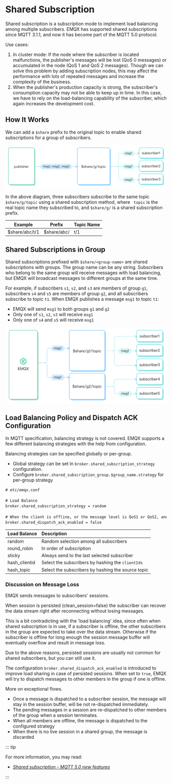 # Shared Subscription

Shared subscription is a subscription mode to implement load balancing among multiple subscribers. EMQX has supported shared subscriptions since MQTT 3.1.1, and now it has become part of the MQTT 5.0 protocol.  

Use cases: 

1. In cluster mode: If the node where the subscriber is located malfunctions, the publisher's messages will be lost (QoS 0 messages) or accumulated in the node (QoS 1 and QoS 2 messages). Though we can solve this problem by adding subscription nodes, this may affect the performance with lots of repeated messages and increase the complexity of the business.
2. When the publisher's production capacity is strong, the subscriber's consumption capacity may not be able to keep up in time. In this case, we have to rely on the load-balancing capability of the subscriber, which again increases the development cost.

## How It Works

We can add a `$share` prefix to the original topic to enable shared subscriptions for a group of subscribers.

![shared_subscription](./assets/shared_subscription.png)

In the above diagram, three subscribers subscribe to the same topic `$share/g/topic` using a shared subscription method,
where ` topic` is the real topic name they subscribed to, and `$share/g/` is a shared subscription prefix.

| Example         | Prefix      | Topic Name |
| --------------- | ----------- | ---------- |
| $share/abc/t/1  | $share/abc/ | t/1        |

## Shared Subscriptions in Group

Shared subscriptions prefixed with `$share/<group-name>` are shared subscriptions with groups.
The group name can be any string.
Subscribers who belong to the same group will receive messages with load balancing,
but EMQX will broadcast messages to different groups at the same time.

For example, if subscribers `s1`, `s2`, and `s3` are members of group `g1`, subscribers `s4` and `s5` are members of group `g2`, and all subscribers subscribe to topic `t1`.
When EMQX publishes a message `msg1` to topic `t1`:

- EMQX will send `msg1` to both groups `g1` and `g2`
- Only one of `s1`, `s2`, `s3` will receive `msg1`
- Only one of `s4` and `s5` will receive `msg1`

![shared_subscription_group](./assets/shared_subscription_group.png)

## Load Balancing Policy and Dispatch ACK Configuration

In MQTT specification, balancing strategy is not covered.
EMQX supports a few different balancing strategies with the help from configuration.

Balancing strategies can be specified globally or per-group.

- Global strategy can be set in `broker.shared_subscription_strategy` configuration.
- Configure `broker.shared_subscription_group.$group_name.strategy` for per-group strategy

```txt
# etc/emqx.conf

# Load Balance
broker.shared_subscription_strategy = random

# When the client is offline, or the message level is QoS1 or QoS2, and the device does not reply to the ACK for any reason, the message will send to the other devices in the group.
broker.shared_dispatch_ack_enabled = false
```

| Load Balance  | Description                                        |
| :------------ | :------------------------------------------------- |
| random        | Random selection among all subscribers             |
| round_robin   | In order of subscription                           |
| sticky        | Always send to the last selected subscriber        |
| hash_clientid | Select the subscribers by hashing the `clientIds`  |
| hash_topic    | Select the subscribers by hashing the source topic |

### Discussion on Message Loss

EMQX sends messages to subscribers' sessions.

When session is persisted (clean_session=false) the subscriber can recover the data stream
right after reconnecting without losing messages.

This is a bit contradicting with the 'load balancing' idea, since often when shared subscription
is in use, if a subscriber is offline, the other subscribers in the group are expected to take
over the data stream. Otherwise if the subscriber is offline for long enough the session
message buffer will eventually overflow and result in message loss.

Due to the above reasons, persisted sessions are usually not common for shared subscribers, but you can still use it. 

The configuration `broker.shared_dispatch_ack_enabled` is introduced to improve
load sharing in case of persisted sessions. When set to `true`, EMQX will try to dispatch messages to other members in the group if one is offline.

More on exceptional flows.

- Once a message is dispatched to a subscriber session, the message will stay in the session
  buffer, will be not re-dispatched immediately.
- The pending messages in a session are re-dispatched to other members of the group when
  a session terminates.
- When all members are offline, the message is dispatched to the configured strategy
- When there is no live session in a shared group, the message is discarded

::: tip

For more information, you may read: 

- [*Shared subscription - MQTT 5.0 new features*](https://www.emqx.com/en/blog/introduction-to-mqtt5-protocol-shared-subscription)

:::
